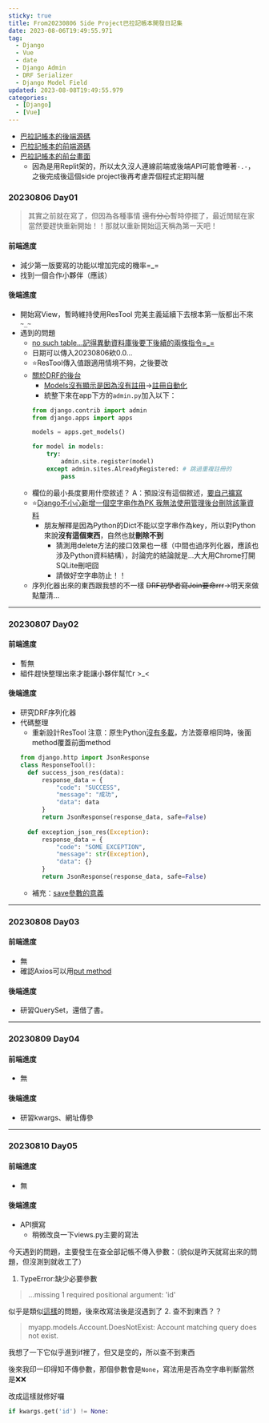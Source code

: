 ```yaml
---
sticky: true
title: From20230806 Side Project巴拉記帳本開發日記集
date: 2023-08-06T19:49:55.971
tag:
  - Django
  - Vue
  - date
  - Django Admin
  - DRF Serializer
  - Django Model Field
updated: 2023-08-08T19:49:55.979
categories:
  - [Django]
  - [Vue]
---
```

- [巴拉記帳本的後端源碼](https://github.com/x200706/BlahAccountBookAP)
- [巴拉記帳本的前端源碼](https://github.com/x200706/BlahAccountBook)
- [巴拉記帳本的前台畫面](https://blahaccountbook.chi200706.repl.co/)
  - 因為是用Replit架的，所以太久沒人連線前端或後端API可能會睡著`-.-`，之後完成後這個side project後再考慮弄個程式定期叫醒

### 20230806 Day01
> 其實之前就在寫了，但因為各種事情 ~~還有分心~~暫時停擺了，最近閒賦在家當然要趕快重新開始！！那就以重新開始這天稱為第一天吧！

#### 前端進度
- 減少第一版要寫的功能以增加完成的機率=_=
- 找到一個合作小夥伴（應該）

#### 後端進度
- 開始寫View，暫時維持使用ResTool 完美主義延續下去根本第一版都出不來`~_~`
- 遇到的問題
  - [no such table...記得異動資料庫後要下後續的兩條指令=_=](https://blog.csdn.net/qq_33654685/article/details/88573873)
  - 日期可以傳入20230806欸0.0...
  - ⭐ResTool傳入值跟適用情境不夠，之後要改
  - [關於DRF的後台](https://stackoverflow.com/questions/63652653/does-the-django-rest-framework-provide-an-admin-site-to-manage-models)
    - [Models沒有顯示是因為沒有註冊](https://stackoverflow.com/questions/2984987/model-not-showing-up-in-django-admin)->[註冊自動化](https://hackernoon.com/automatically-register-all-models-in-django-admin-django-tips-481382cf75e5)
    - 統整下來在app下方的`admin.py`加入以下：
    ```python
    from django.contrib import admin
    from django.apps import apps

    models = apps.get_models()

    for model in models:
        try:
            admin.site.register(model)
        except admin.sites.AlreadyRegistered: # 跳過重複註冊的
            pass
    ```
  - 欄位的最小長度要用什麼敘述？ A：預設沒有這個敘述，[要自己擴寫](https://stackoverflow.com/questions/15845116/how-to-set-min-length-for-models-textfield)
  - ⭐[Django不小心新增一個空字串作為PK 我無法使用管理後台刪除該筆資料](https://chat.openai.com/share/f8939787-a942-4e02-a4d1-eeccb4ce9507)
    - 朋友解釋是因為Python的Dict不能以空字串作為key，所以對Python來說**沒有這個東西**，自然也就**刪除不到**
      - 猜測用delete方法的接口效果也一樣（中間也過序列化器，應該也涉及Python資料結構），討論完的結論就是...大大用Chrome打開SQLite刪吧囧
      - 請做好空字串防止！！
  - 序列化器出來的東西跟我想的不一樣 ~~DRF初學者寫Join要命rrr~~->明天來做點釐清...

***
### 20230807 Day02
#### 前端進度
- 暫無
- 組件趕快整理出來才能讓小夥伴幫忙r >_<
#### 後端進度
- 研究DRF序列化器
- 代碼整理
  - 重新設計ResTool
  注意：原生Python[沒有多載](https://www.uj5u.com/houduan/288561.html)，方法簽章相同時，後面method覆蓋前面method
  ```py
  from django.http import JsonResponse
  class ResponseTool():
    def success_json_res(data):
        response_data = {
            "code": "SUCCESS",
            "message": "成功",
            "data": data
        }
        return JsonResponse(response_data, safe=False)
    
    def exception_json_res(Exception):
        response_data = {
            "code": "SOME_EXCEPTION",
            "message": str(Exception),
            "data": {}
        }
        return JsonResponse(response_data, safe=False)
  ```
    - 補充：[save參數的意義](https://dev.to/chryzcode/django-json-response-safe-false-4f9i)

***
### 20230808 Day03
#### 前端進度
- 無
- 確認Axios可以用[put method](https://rapidapi.com/guides/use-axios-put-patch-requests)
#### 後端進度
- 研習QuerySet，還借了書。

***
### 20230809 Day04
#### 前端進度
- 無
#### 後端進度
- 研習kwargs、網址傳參

***
### 20230810 Day05
#### 前端進度
- 無
#### 後端進度
- API撰寫
  - 稍微改良一下views.py主要的寫法

今天遇到的問題，主要發生在查全部記帳不傳入參數：（貌似是昨天就寫出來的問題，但沒測到就收工了）
1. TypeError:缺少必要參數
  >...missing 1 required positional argument: 'id'

  似乎是類似[這樣](https://stackoverflow.com/questions/69173337/i-have-this-error-delete-missing-1-required-positional-argument-id-when-i-c)的問題，後來改寫法後是沒遇到了
2. 查不到東西？？
  >myapp.models.Account.DoesNotExist: Account matching query does not exist.
  
  我想了一下它似乎進到if裡了，但又是空的，所以查不到東西
  
  後來我印一印得知不傳參數，那個參數會是`None`，寫法用是否為空字串判斷當然是❌❌

  改成這樣就修好囉
  ```py
  if kwargs.get('id') != None:
  ```